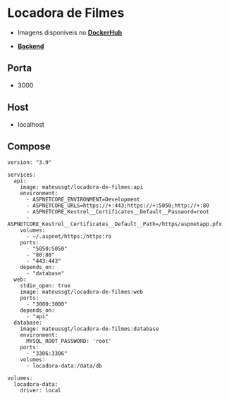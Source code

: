 # Locadora de Filmes

- Imagens disponíveis no [**DockerHub**](https://hub.docker.com/r/mateussgt/locadora-de-filmes)

- [**Backend**](https://github.com/mateuss-silva/locadora-de-filmes-backend)

## Porta
 - 3000
## Host
 - localhost

## Compose

```
version: "3.9"

services:
  api:
    image: mateussgt/locadora-de-filmes:api
    environment:
      - ASPNETCORE_ENVIRONMENT=Development
      - ASPNETCORE_URLS=https://+:443;https://+:5050;http://+:80
      - ASPNETCORE_Kestrel__Certificates__Default__Password=root
      - ASPNETCORE_Kestrel__Certificates__Default__Path=/https/aspnetapp.pfx
    volumes:
      - ~/.aspnet/https:/https:ro
    ports:
      - "5050:5050"
      - "80:80"
      - "443:443"
    depends_on:
      - "database"
  web:
    stdin_open: true
    image: mateussgt/locadora-de-filmes:web
    ports:
      - "3000:3000"
    depends_on:
      - "api"
  database:
    image: mateussgt/locadora-de-filmes:database
    environment:
      MYSQL_ROOT_PASSWORD: 'root'
    ports:
      - "3306:3306"
    volumes:
      - locadora-data:/data/db

volumes:
  locadora-data:
    driver: local

```
